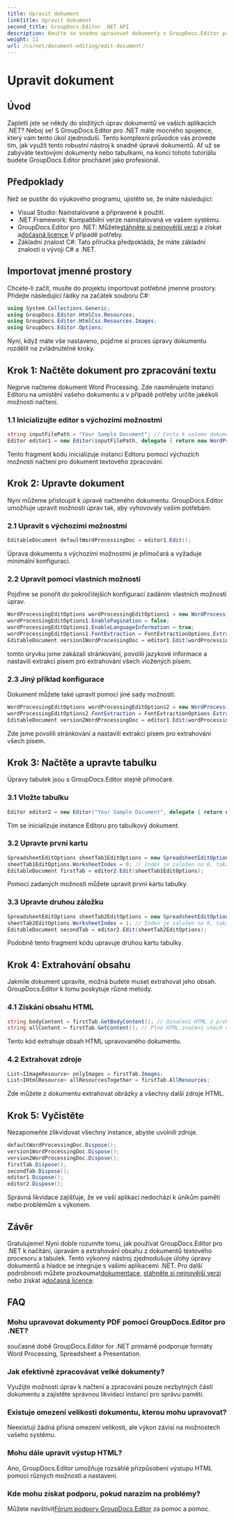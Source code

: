 ```yaml
---
title: Upravit dokument
linktitle: Upravit dokument
second_title: GroupDocs.Editor .NET API
description: Naučte se snadno upravovat dokumenty s GroupDocs.Editor pro .NET. Podrobný průvodce pro textové a tabulkové soubory.
weight: 11
url: /cs/net/document-editing/edit-document/
---
```


# Upravit dokument

## Úvod
Zapletli jste se někdy do složitých úprav dokumentů ve vašich aplikacích .NET? Neboj se! S GroupDocs.Editor pro .NET máte mocného spojence, který vám tento úkol zjednoduší. Tento komplexní průvodce vás provede tím, jak využít tento robustní nástroj k snadné úpravě dokumentů. Ať už se zabýváte textovými dokumenty nebo tabulkami, na konci tohoto tutoriálu budete GroupDocs.Editor procházet jako profesionál.
## Předpoklady
Než se pustíte do výukového programu, ujistěte se, že máte následující:
- Visual Studio: Nainstalované a připravené k použití.
- .NET Framework: Kompatibilní verze nainstalovaná ve vašem systému.
-  GroupDocs.Editor pro .NET: Můžete[stáhněte si nejnovější verzi](https://releases.groupdocs.com/editor/net/) a získat a[dočasná licence](https://purchase.groupdocs.com/temporary-license/) V případě potřeby.
- Základní znalost C#: Tato příručka předpokládá, že máte základní znalosti o vývoji C# a .NET.
## Importovat jmenné prostory
Chcete-li začít, musíte do projektu importovat potřebné jmenné prostory. Přidejte následující řádky na začátek souboru C#:
```csharp
using System.Collections.Generic;
using GroupDocs.Editor.HtmlCss.Resources;
using GroupDocs.Editor.HtmlCss.Resources.Images;
using GroupDocs.Editor.Options;
```
Nyní, když máte vše nastaveno, pojďme si proces úpravy dokumentu rozdělit na zvládnutelné kroky.
## Krok 1: Načtěte dokument pro zpracování textu
Nejprve načteme dokument Word Processing. Zde nasměrujete instanci Editoru na umístění vašeho dokumentu a v případě potřeby určíte jakékoli možnosti načtení.
### 1.1 Inicializujte editor s výchozími možnostmi
```csharp
string inputFilePath = "Your Sample Document"; // Cesta k vašemu dokumentu
Editor editor1 = new Editor(inputFilePath, delegate { return new WordProcessingLoadOptions(); });
```
Tento fragment kódu inicializuje instanci Editoru pomocí výchozích možností načtení pro dokument textového zpracování.
## Krok 2: Upravte dokument
Nyní můžeme přistoupit k úpravě načteného dokumentu. GroupDocs.Editor umožňuje upravit možnosti úprav tak, aby vyhovovaly vašim potřebám.
### 2.1 Upravit s výchozími možnostmi
```csharp
EditableDocument defaultWordProcessingDoc = editor1.Edit();
```
Úprava dokumentu s výchozími možnostmi je přímočará a vyžaduje minimální konfiguraci.
### 2.2 Upravit pomocí vlastních možností
Pojďme se ponořit do pokročilejších konfigurací zadáním vlastních možností úprav.
```csharp
WordProcessingEditOptions wordProcessingEditOptions1 = new WordProcessingEditOptions();
wordProcessingEditOptions1.EnablePagination = false;
wordProcessingEditOptions1.EnableLanguageInformation = true;
wordProcessingEditOptions1.FontExtraction = FontExtractionOptions.ExtractAllEmbedded;
EditableDocument version1WordProcessingDoc = editor1.Edit(wordProcessingEditOptions1);
```
tomto úryvku jsme zakázali stránkování, povolili jazykové informace a nastavili extrakci písem pro extrahování všech vložených písem.
### 2.3 Jiný příklad konfigurace
Dokument můžete také upravit pomocí jiné sady možností:
```csharp
WordProcessingEditOptions wordProcessingEditOptions2 = new WordProcessingEditOptions(true);
wordProcessingEditOptions2.FontExtraction = FontExtractionOptions.ExtractAll;
EditableDocument version2WordProcessingDoc = editor1.Edit(wordProcessingEditOptions2);
```
Zde jsme povolili stránkování a nastavili extrakci písem pro extrahování všech písem.
## Krok 3: Načtěte a upravte tabulku
Úpravy tabulek jsou s GroupDocs.Editor stejně přímočaré.
### 3.1 Vložte tabulku
```csharp
Editor editor2 = new Editor("Your Sample Document", delegate { return new SpreadsheetLoadOptions(); });
```
Tím se inicializuje instance Editoru pro tabulkový dokument.
### 3.2 Upravte první kartu
```csharp
SpreadsheetEditOptions sheetTab1EditOptions = new SpreadsheetEditOptions();
sheetTab1EditOptions.WorksheetIndex = 0; // Index je založen na 0, takže toto je první karta
EditableDocument firstTab = editor2.Edit(sheetTab1EditOptions);
```
Pomocí zadaných možností můžete upravit první kartu tabulky.
### 3.3 Upravte druhou záložku
```csharp
SpreadsheetEditOptions sheetTab2EditOptions = new SpreadsheetEditOptions();
sheetTab2EditOptions.WorksheetIndex = 1; // Index je založen na 0, takže toto je druhá karta
EditableDocument secondTab = editor2.Edit(sheetTab2EditOptions);
```
Podobně tento fragment kódu upravuje druhou kartu tabulky.
## Krok 4: Extrahování obsahu
Jakmile dokument upravíte, možná budete muset extrahovat jeho obsah. GroupDocs.Editor k tomu poskytuje různé metody.
### 4.1 Získání obsahu HTML
```csharp
string bodyContent = firstTab.GetBodyContent(); // Označení HTML z prvku HTML->BODY
string allContent = firstTab.GetContent(); // Plné HTML značení všech dokumentů, včetně HTML->HEAD hlavičky a jejího obsahu
```
Tento kód extrahuje obsah HTML upravovaného dokumentu.
### 4.2 Extrahovat zdroje
```csharp
List<IImageResource> onlyImages = firstTab.Images;
List<IHtmlResource> allResourcesTogether = firstTab.AllResources;
```
Zde můžete z dokumentu extrahovat obrázky a všechny další zdroje HTML.
## Krok 5: Vyčistěte
Nezapomeňte zlikvidovat všechny instance, abyste uvolnili zdroje.
```csharp
defaultWordProcessingDoc.Dispose();
version1WordProcessingDoc.Dispose();
version2WordProcessingDoc.Dispose();
firstTab.Dispose();
secondTab.Dispose();
editor1.Dispose();
editor2.Dispose();
```
Správná likvidace zajišťuje, že ve vaší aplikaci nedochází k únikům paměti nebo problémům s výkonem.
## Závěr
 Gratulujeme! Nyní dobře rozumíte tomu, jak používat GroupDocs.Editor pro .NET k načítání, úpravám a extrahování obsahu z dokumentů textového procesoru a tabulek. Tento výkonný nástroj zjednodušuje úlohy úpravy dokumentů a hladce se integruje s vašimi aplikacemi .NET. Pro další podrobnosti můžete prozkoumat[dokumentace](https://tutorials.groupdocs.com/editor/net/), [stáhněte si nejnovější verzi](https://releases.groupdocs.com/editor/net/) nebo získat a[dočasná licence](https://purchase.groupdocs.com/temporary-license/).
## FAQ
### Mohu upravovat dokumenty PDF pomocí GroupDocs.Editor pro .NET?
současné době GroupDocs.Editor for .NET primárně podporuje formáty Word Processing, Spreadsheet a Presentation.
### Jak efektivně zpracovávat velké dokumenty?
Využijte možnosti úprav k načtení a zpracování pouze nezbytných částí dokumentu a zajistěte správnou likvidaci instancí pro správu paměti.
### Existuje omezení velikosti dokumentu, kterou mohu upravovat?
Neexistují žádná přísná omezení velikosti, ale výkon závisí na možnostech vašeho systému.
### Mohu dále upravit výstup HTML?
Ano, GroupDocs.Editor umožňuje rozsáhlé přizpůsobení výstupu HTML pomocí různých možností a nastavení.
### Kde mohu získat podporu, pokud narazím na problémy?
 Můžete navštívit[Fórum podpory GroupDocs.Editor](https://forum.groupdocs.com/c/editor/20) za pomoc a pomoc.
